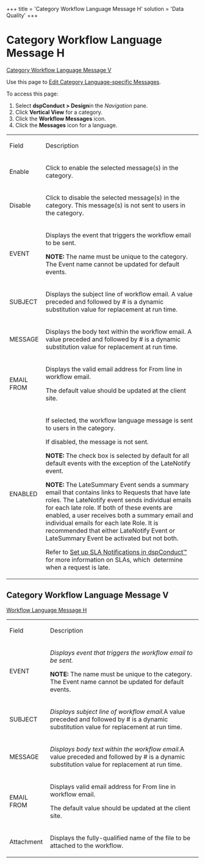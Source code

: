 +++
title = 'Category Workflow Language Message H'
solution = 'Data Quality'
+++

# Category Workflow Language Message H

[Category Workflow Language Message
V](#Category_Workflow_Language_Message_V)

<div class="use">

Use this page to [Edit Category Language-specific
Messages](../Config/Edit_Category_Language_specific_Messages.htm).

</div>

To access this page:

1.  Select <span style="font-weight: bold;">dspConduct \>
    </span>**Design**<span>in</span> the *Navigation* pane.
2.  Click **Vertical View** for a category.
3.  Click the **Workflow Messages** icon.
4.  Click the <span style="font-weight: bold;">Messages</span> icon for
    a language.

<table>
<tbody>
<tr class="odd">
<td><p>Field</p></td>
<td><p>Description</p></td>
</tr>
<tr class="even">
<td><p>Enable</p></td>
<td><p>Click to enable the selected message(s) in the category.</p></td>
</tr>
<tr class="odd">
<td><p>Disable</p></td>
<td><p>Click to disable the selected message(s) in the category. This message(s) is not sent to users in the category.</p></td>
</tr>
<tr class="even">
<td><p>EVENT</p></td>
<td><p>Displays the event that triggers the workflow email to be sent.</p>
<p><strong>NOTE:</strong> The name must be unique to the category. The Event name cannot be updated for default events.</p></td>
</tr>
<tr class="odd">
<td><p>SUBJECT</p></td>
<td><p>Displays the subject line of workflow email. A value preceded and followed by # is a dynamic substitution value for replacement at run time.</p></td>
</tr>
<tr class="even">
<td><p>MESSAGE</p></td>
<td><p>Displays the body text within the workflow email. A value preceded and followed by # is a dynamic substitution value for replacement at run time.</p></td>
</tr>
<tr class="odd">
<td><p>EMAIL FROM</p></td>
<td><p>Displays the valid email address for From line in workflow email.</p>
<p>The default value should be updated at the client site.</p></td>
</tr>
<tr class="even">
<td><p>ENABLED</p></td>
<td><p>If selected, the workflow language message is sent to users in the category.</p>
<p>If disabled, the message is not sent.</p>
<p><strong>NOTE:</strong> The check box is selected by default for all default events with the exception of the LateNotify event.</p>
<p><strong>NOTE:</strong> The LateSummary Event sends a summary email that contains links to Requests that have late roles. The LateNotify event sends individual emails for each late role. If both of these events are enabled, a user receives both a summary email and individual emails for each late Role. It is recommended that either LateNotify Event or LateSummary Event be activated but not both.</p>
<p>Refer to <a href="../Config/Set_Up_SLA_Notifications.htm">Set up SLA Notifications in dspConduct™</a> for more information on SLAs, which  determine when a request is late.</p></td>
</tr>
</tbody>
</table>

## <span id="Category_Workflow_Language_Message_V"></span>Category Workflow Language Message V

[Workflow Language Message H](Category_Workflow_Language_Message_H.htm)

<table>
<tbody>
<tr class="odd">
<td><p>Field</p></td>
<td><p>Description</p></td>
</tr>
<tr class="even">
<td><p>EVENT</p></td>
<td><p><em>Displays event that triggers the workflow email to be sent.</em></p>
<p><strong>NOTE:</strong> The name must be unique to the category. The Event name cannot be updated for default events.</p></td>
</tr>
<tr class="odd">
<td><p>SUBJECT</p></td>
<td><p><em>Displays subject line of workflow email.</em>A value preceded and followed by # is a dynamic substitution value for replacement at run time.</p></td>
</tr>
<tr class="even">
<td><p>MESSAGE</p></td>
<td><p><em>Displays body text within the workflow email.</em>A value preceded and followed by # is a dynamic substitution value for replacement at run time.</p></td>
</tr>
<tr class="odd">
<td><p>EMAIL FROM</p></td>
<td><p>Displays valid email address for From line in workflow email.</p>
<p>The default value should be updated at the client site.</p></td>
</tr>
<tr class="even">
<td><p>Attachment</p></td>
<td><p>Displays the fully-qualified name of the file to be attached to the workflow.</p></td>
</tr>
</tbody>
</table>
